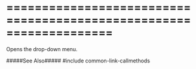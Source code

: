 ===================================================================
===================================================================

<!--shortDescription-->
Opens the drop-down menu.
<!--/shortDescription-->

<!--fullDescription-->
#####See Also#####
#include common-link-callmethods
<!--/fullDescription-->